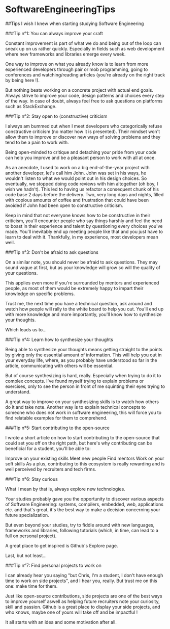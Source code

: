 # SoftwareEngineeringTips
##Tips I wish I knew when starting studying Software Engineering

###Tip n°1: You can always improve your craft

Constant improvement is part of what we do and being out of the loop can sneak up on us rather quickly. Especially in fields such as web development where new frameworks and libraries emerge every week.

One way to improve on what you already know is to learn from more experienced developers through pair or mob programming, going to conferences and watching/reading articles (you're already on the right track by being here !).

But nothing beats working on a concrete project with actual end goals.
Always strive to improve your code, design patterns and choices every step of the way. In case of doubt, always feel free to ask questions on platforms such as StackExchange.

###Tip n°2: Stay open to (constructive) criticism

I always am bummed out when I meet developers who categorically refuse constructive criticism (no matter how it is presented). Their mindset won't allow them to improve or discover new ways of solving problems and they tend to be a pain to work with.

Being open-minded to critique and detaching your pride from your code can help you improve and be a pleasant person to work with all at once.

As an anecdote, I used to work on a big end-of-the-year project with another developer, let's call him John. John was set in his ways, he wouldn't listen to what we would point out in his design choices. So eventually, we stopped doing code reviews with him altogether (oh boy, I wish we hadn't). This led to having us refactor a consequent chunk of his code base 2 days before the delivery. Two, very long days and nights, filled with copious amounts of coffee and frustration that could have been avoided if John had been open to constructive criticism.

Keep in mind that not everyone knows how to be constructive in their criticism, you'll encounter people who say things harshly and feel the need to boast in their experience and talent by questioning every choices you've made. You'll inevitably end up meeting people like that and you just have to learn to deal with it. Thankfully, in my experience, most developers mean well.

###Tip n°3: Don't be afraid to ask questions

On a similar note, you should never be afraid to ask questions. They may sound vague at first, but as your knowledge will grow so will the quality of your questions.

This applies even more if you're surrounded by mentors and experienced people, as most of them would be extremely happy to impart their knowledge on specific problems.

Trust me, the next time you have a technical question, ask around and watch how people will rally to the white board to help you out. You'll end up with more knowledge and more importantly, you'll know how to synthesize your thoughts.

Which leads us to...

###Tip n°4: Learn how to synthesize your thoughts

Being able to synthesize your thoughts means getting straight to the points by giving only the essential amount of information. This will help you out in your everyday life, where, as you probably have understood so far in the article, communicating with others will be essential.

But of course synthesizing is hard, really. Especially when trying to do it to complex concepts. I've found myself trying to explain problems or exercises, only to see the person in front of me squinting their eyes trying to understand.

A great way to improve on your synthesizing skills is to watch how others do it and take note. Another way is to explain technical concepts to someone who does not work in software engineering, this will force you to find relatable examples for them to comprehend.

###Tip n°5: Start contributing to the open-source

I wrote a short article on how to start contributing to the open-source that could set you off on the right path, but here's why contributing can be beneficial for a student, you'll be able to:

Improve on your existing skills
Meet new people
Find mentors
Work on your soft skills
As a plus, contributing to this ecosystem is really rewarding and is well perceived by recruiters and tech firms.

###Tip n°6: Stay curious

What I mean by that is, always explore new technologies.

Your studies probably gave you the opportunity to discover various aspects of Software Engineering: systems, compilers, embedded, web, applications etc. and that's great, it's the best way to make a decision concerning your future specialization.

But even beyond your studies, try to fiddle around with new languages, frameworks and libraries, following tutorials (which, in time, can lead to a full on personal project).

A great place to get inspired is Github's Explore page.

Last, but not least...

###Tip n°7: Find personal projects to work on

I can already hear you saying "but Chris, I'm a student, I don't have enough time to work on side projects", and I hear you, really. But trust me on this one: make time for them.

Just like open-source contributions, side projects are one of the best ways to improve yourself aswell as helping future recruiters note your curiosity, skill and passion. Github is a great place to display your side projects, and who knows, maybe one of yours will take off and be impactful !

It all starts with an idea and some motivation after all.
